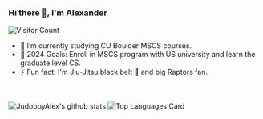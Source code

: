 ### Hi there 👋, I'm Alexander
![Visitor Count](https://komarev.com/ghpvc/?username=JudoboyAlex&color=ff69b4)
<br/>
- 🌱 I’m currently studying CU Boulder MSCS courses.
- 🥅 2024 Goals: Enroll in MSCS program with US university and learn the graduate level CS.  
- ⚡ Fun fact: I'm Jiu-Jitsu black belt 🥋 and big Raptors fan.
<br/>

![JudoboyAlex's github stats](https://github-readme-stats.vercel.app/api?username=JudoboyAlex&show_icons=true&theme=cobalt&count_private=true)
![Top Languages Card](https://github-readme-stats.vercel.app/api/top-langs/?username=JudoboyAlex&layout=compact&theme=cobalt)

